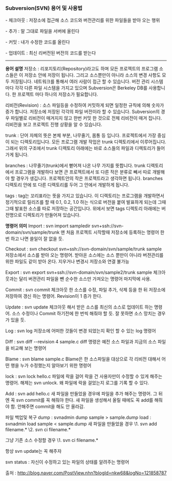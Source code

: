 ### Subversion(SVN) 용어 및 사용법

\- 체크아웃 : 저장소에 접근해 소스 코드와 버전관리를 위한 파일들을 받아 오는 행위

\- 추가 : 말 그대로 파일을 서버에 올린다

\- 커밋 : 내가 수정한 코드를 올린다

\- 업데이트 : 최신 리버전된 버전의 코드를 받는다

---

**용어 설명**
저장소 : 리포지토리(Repository)라고도 하며 모든 프로젝트의 프로그램 소스들은 이 저장소 안에 저장이 됩니다. 그리고 소스뿐만이 아니라 소스의 변경 사항도 모두 저장됩니다. 네트워크를 통해서 여러 사람이 접근 할 수 있습니다. 버전 관리 시스템 마다 각각 다른 파일 시스템을 가지고 있으며 Subversion은 Berkeley DB를 사용합니다. 한 프로젝트 마다 하나의 저장소가 필요합니다.

리비전(Revision) : 소스 파일등을 수정하여 커밋하게 되면 일정한 규칙에 의해 숫자가 증가 합니다. 저장소에 저장된 각각의 파일 버전이라 할 수 있습니다. Subversion의 경우 파일별로 리비전이 매겨지지 않고 한번 커밋 한 것으로 전체 리비전이 매겨 집니다. 리비전을 보고 프로젝트 진행 상황을 알 수 있습니다.

trunk : 단어 자체의 뜻은 본체 부분, 나무줄기, 몸통 등 입니다. 프로젝트에서 가장 중심이 되는 디렉토리입니다. 모든 프로그램 개발 작업은 trunk 디렉토리에서 이루어집니다. 그래서 위의 구조에서 trunk 디렉토리 아래에는 바로 소스들의 파일과 디렉토리가 들어가게 됩니다.

branches : 나무줄기(trunk)에서 뻗어져 나온 나무 가지를 뜻합니다. trunk 디렉토리에서 프로그램을 개발하다 보면 큰 프로젝트에서 또 다른 작은 분류로 빼서 따로 개발해야 할 경우가 생깁니다. 프로젝트안의 작은 프로젝트라고 생각하면 됩니다. branches 디렉토리 안에 또 다른 디렉토리를 두어 그 안에서 개발하게 됩니다.

tags : tag는 꼬리표라는 뜻을 가지고 있습니다. 이 디렉토리는 프로그램을 개발하면서 정기적으로 릴리즈를 할 때 0.1, 0.2, 1.0 하는 식으로 버전을 붙여 발표하게 되는데 그때그때 발표한 소스를 따로 저장하는 공간입니다. 위에서 보면 tags 디렉토리 아래에는 버전명으로 디렉토리가 만들어져 있습니다.

**명령어 의미**
Import : svn import sampledir svn+ssh://svn-domain/svn/sample/trunk
맨 처음 프로젝트 시작할때 저장소에 등록하는 명령어 한 번 하고 나면 쓸일이 잘 없을 듯.

Checkout : svn checkout svn+ssh://svn-domain/svn/sample/trunk sample
저장소에서 소스를 받아 오는 명령어. 받아온 소스에는 소스 뿐만이 아니라 버젼관리를 위한 파일도 같이 받아 온다. 지우거나 변경시 저장소와 연결 불가능

Export : svn export svn+ssh://svn-domain/svn/sample2/trunk sample
체크아웃과는 달리 버젼관리 파일을 뺀 순수한 소스만 가져오는 명령어 마지막에 사용.

Commit : svn commit
체크아웃 한 소스를 수정, 파일 추가, 삭제 등을 한 뒤 저장소에 저장하여 갱신 하는 명령어. Revision이 1 증가 한다.

Update : svn update
체크아웃 해서 받은 소스를 최신의 소스로 업데이트 하는 명령어. 소스 수정이나 Commit 하기전에 한 번씩 해줘야 할 듯. 잘 못하면 소스 망치는 경우가 있을 듯.

Log : svn log
저장소에 어떠한 것들이 변경 되었는지 확인 할 수 있는 log 명령어

Diff : svn diff --revision 4 sample.c
diff 명령은 예전 소스 파일과 지금의 소스 파일을 비교해 보는 명령어

Blame : svn blame sample.c
Blame은 한 소스파일을 대상으로 각 리비전 대해서 어떤 행을 누가 수정했는지 알아보기 위한 명령어

lock : svn lock hello.c
파일에 락을 걸어 락을 건 사용자만이 수정할 수 있게 해주는 명령어. 해제는 svn unlock.
왜 파일에 락을 걸었는지 로그를 기록 할 수 있다.

Add : svn add hello.c
새 파일을 만들었을 경우에 파일을 추가 해주는 명령어. 그 뒤엔 꼭 svn commit를 꼭 해줘야 한다.
새 파일을 생성해서 올릴 때에도 꼭 add를 해줘야 함. 안해주면 commit을 해도 안 올라감.

파일 백업및 복구
dump : svnadmin dump sample > sample.dump
load : svnadmin load sample < sample.dump
새 파일을 만들었을 경우 
\1. svn add filename.* 
\2. svn ci filename.*

그냥 기존 소스 수정할 경우 
\1. svn ci filename.* 

항상 svn update는 꼭 해주자

svn status : 자신이 수정하고 있는 파일의 상태를 알려주는 명령어  

출처 : http://blog.naver.com/PostView.nhn?blogId=nkw68&logNo=121858787





